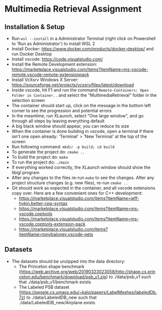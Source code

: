 # Multimedia Retrieval Assignment

## Installation & Setup
 - Run `wsl --install` in a Administrator Terminal (right click on Powershell to 'Run as Administrator') to install WSL 2
 - Install Docker: https://www.docker.com/products/docker-desktop/ and run Docker Desktop
 - Install vscode: https://code.visualstudio.com/
 - Install the Remote Development extension: https://marketplace.visualstudio.com/items?itemName=ms-vscode-remote.vscode-remote-extensionpack
 - Install VcXsrv Windows X Server: https://sourceforge.net/projects/vcxsrv/files/latest/download
 - Inside vscode, hit F1 and run the command `Remote-Containers: Open Folder in Container..` and select the "MultimediaRetrieval" folder in the selection screen
 - The container should start up, click on the message in the bottom left corner to see the progression and potential errors
 - In the meantime, run XLaunch, select "One large window", and go through all steps by leaving everything default
 - A big black window should appear, you can reduce its size
 - When the container is done building in vscode, open a terminal if there isn't one open already: 'Terminal' > 'New Terminal' at the top of the screen
 - Run following command: `mkdir -p build; cd build`
 - To generate the project do: `cmake ..`
 - To build the project do: `make`
 - To run the project do: `./main`
 - If everything worked correctly, the XLaunch window should show the libigl program
 - After any changes to the files re-run `make` to see the changes. After any project structure changes (e.g. new files), re-run `cmake ..`
 - Git should work as expected in the container, and all vscode extensions copy over. Here are a few convenient ones for C++ development:
    - https://marketplace.visualstudio.com/items?itemName=jeff-hykin.better-cpp-syntax
    - https://marketplace.visualstudio.com/items?itemName=ms-vscode.cpptools
    - https://marketplace.visualstudio.com/items?itemName=ms-vscode.cpptools-extension-pack
    - https://marketplace.visualstudio.com/items?itemName=tonybaloney.vscode-pets

## Datasets
 - The datasets should be unzipped into the data directory:
   - The Princeton shape benchmark (https://web.archive.org/web/20190323023058/http://shape.cs.princeton.edu/benchmark/download/psb_v1.zip) to ./data/psb_v1 such that ./data/psb_v1/benchmark exists
   - The Labeled PSB dataset (https://people.cs.umass.edu/~kalo/papers/LabelMeshes/labeledDb.7z) to ./data/LabeledDB_new such that ./data/LabeledDB_new/Airplane exists
